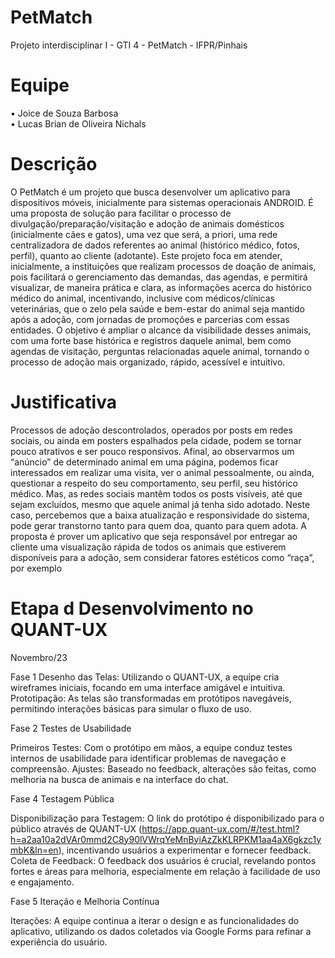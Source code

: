 # PetMatch
Projeto interdisciplinar I - GTI 4 - PetMatch - IFPR/Pinhais

# Equipe

• Joice de Souza Barbosa\
• Lucas Brian de Oliveira Nichals

# Descrição
O PetMatch é um projeto que busca desenvolver um aplicativo para
dispositivos móveis, inicialmente para sistemas operacionais ANDROID. É uma
proposta de solução para facilitar o processo de divulgação/preparação/visitação e
adoção de animais domésticos (inicialmente cães e gatos), uma vez que será, a
priori, uma rede centralizadora de dados referentes ao animal (histórico médico,
fotos, perfil), quanto ao cliente (adotante). Este projeto foca em atender, inicialmente,
a instituições que realizam processos de doação de animais, pois facilitará o
gerenciamento das demandas, das agendas, e permitirá visualizar, de maneira
prática e clara, as informações acerca do histórico médico do animal, incentivando,
inclusive com médicos/clínicas veterinárias, que o zelo pela saúde e bem-estar do
animal seja mantido após a adoção, com jornadas de promoções e parcerias com
essas entidades. O objetivo é ampliar o alcance da visibilidade desses animais, com
uma forte base histórica e registros daquele animal, bem como agendas de
visitação, perguntas relacionadas aquele animal, tornando o processo de adoção
mais organizado, rápido, acessível e intuitivo.

# Justificativa
Processos de adoção descontrolados, operados por posts em redes sociais,
ou ainda em posters espalhados pela cidade, podem se tornar pouco atrativos e ser
pouco responsivos. Afinal, ao observarmos um “anúncio” de determinado animal em
uma página, podemos ficar interessados em realizar uma visita, ver o animal
pessoalmente, ou ainda, questionar a respeito do seu comportamento, seu perfil,
seu histórico médico. Mas, as redes sociais mantêm todos os posts visíveis, até que
sejam excluídos, mesmo que aquele animal já tenha sido adotado. Neste caso,
percebemos que a baixa atualização e responsividade do sistema, pode gerar
transtorno tanto para quem doa, quanto para quem adota. A proposta é prover um
aplicativo que seja responsável por entregar ao cliente uma visualização rápida de
todos os animais que estiverem disponíveis para a adoção, sem considerar fatores
estéticos como “raça”, por exemplo

# Etapa d Desenvolvimento no QUANT-UX
Novembro/23

Fase 1
Desenho das Telas: Utilizando o QUANT-UX, a equipe cria wireframes iniciais, focando em uma interface amigável e intuitiva.
Prototipação: As telas são transformadas em protótipos navegáveis, permitindo interações básicas para simular o fluxo de uso.

Fase 2
Testes de Usabilidade

Primeiros Testes: Com o protótipo em mãos, a equipe conduz testes internos de usabilidade para identificar problemas de navegação e compreensão.
Ajustes: Baseado no feedback, alterações são feitas, como melhoria na busca de animais e na interface do chat.

Fase 4
Testagem Pública

Disponibilização para Testagem: O link do protótipo é disponibilizado para o público através de QUANT-UX (https://app.quant-ux.com/#/test.html?h=a2aa10a2dVAr0mmd2C8y90lVWrqYeMnByiAzZkKLRPKM1aa4aX6gkzc1ymbK&ln=en), incentivando usuários a experimentar e fornecer feedback.
Coleta de Feedback: O feedback dos usuários é crucial, revelando pontos fortes e áreas para melhoria, especialmente em relação à facilidade de uso e engajamento.

Fase 5
Iteração e Melhoria Contínua

Iterações: A equipe continua a iterar o design e as funcionalidades do aplicativo, utilizando os dados coletados via Google Forms para refinar a experiência do usuário.

